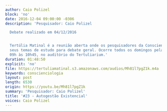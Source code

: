 ```yaml
---
author: Caio Polizel
block: 'no'
date: 2016-12-04 09:00:00 -0306
description: 'Pesquisador: Caio Polizel

  Debate realizado em 04/12/2016


  Tertúlia Matinal é a reunião aberta onde os pesquisadores da Conscienciologia apresentam
  seus temas de estudo para debate geral. Ocorre todos os domingos pela manhã, das
  09h às 10h45, no auditório do Tertuliarium.'
duration: 01:48:50
explicit: 'no'
file: https://tertuliamatinal.s3.amazonaws.com/audios/Mh81l7pgZ1k.m4a
keywords: conscienciologia
layout: post
length: 6530
origin: https://youtu.be/Mh81l7pgZ1k
summary: 'Pesquisador: Caio Polizel'
title: '#23 - Autogestão Existencial'
voices: Caio Polizel
---
```

